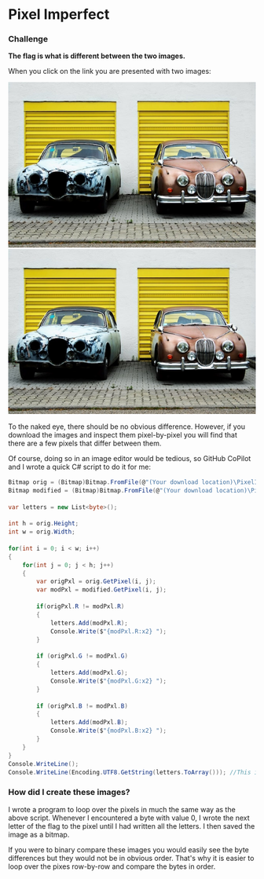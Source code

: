 # Pixel Imperfect

### Challenge
**The flag is what is different between the two images.**

When you click on the link you are presented with two images:

![Pixel Imperfect 1](/images/PixelImperfect1.bmp) ![Pixel Imperfect 2](/images/PixelImperfect2.bmp)

To the naked eye, there should be no obvious difference. However, if you download the images and inspect them pixel-by-pixel you will find that there are a few pixels that differ between them.

Of course, doing so in an image editor would be tedious, so GitHub CoPilot and I wrote a quick C# script to do it for me:

```csharp
Bitmap orig = (Bitmap)Bitmap.FromFile(@"(Your download location)\PixelImperfect1.bmp", true);
Bitmap modified = (Bitmap)Bitmap.FromFile(@"(Your download location)\PixelImperfect2.bmp", true);

var letters = new List<byte>();

int h = orig.Height;
int w = orig.Width;

for(int i = 0; i < w; i++)
{
    for(int j = 0; j < h; j++)
    {
        var origPxl = orig.GetPixel(i, j);
        var modPxl = modified.GetPixel(i, j);

        if(origPxl.R != modPxl.R)
        {
            letters.Add(modPxl.R);
            Console.Write($"{modPxl.R:x2} ");
        }

        if (origPxl.G != modPxl.G)
        {
            letters.Add(modPxl.G);
            Console.Write($"{modPxl.G:x2} ");
        }

        if (origPxl.B != modPxl.B)
        {
            letters.Add(modPxl.B);
            Console.Write($"{modPxl.B:x2} ");
        }
    }
}
Console.WriteLine();
Console.WriteLine(Encoding.UTF8.GetString(letters.ToArray())); //This is the flag!
```

### How did I create these images?

I wrote a program to loop over the pixels in much the same way as the above script. Whenever I encountered a byte with value 0, I wrote the next letter of the flag to the pixel until I had written all the letters. I then saved the image as a bitmap.

If you were to binary compare these images you would easily see the byte differences but they would not be in obvious order. That's why it is easier to loop over the pixes row-by-row and compare the bytes in order.

